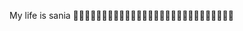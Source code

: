 My life is sania 👾👾👾👾👾👾👾👾👾👾👾👾👾👾👾👾👾👾👾👾👾👾👾👾👾👾👾👾

<!---
Junaibugdadi/Junaibugdadi is a ✨ special ✨ repository because its `README.md` (this file) appears on your GitHub profile.
You can click the Preview link to take a look at your changes.
--->

